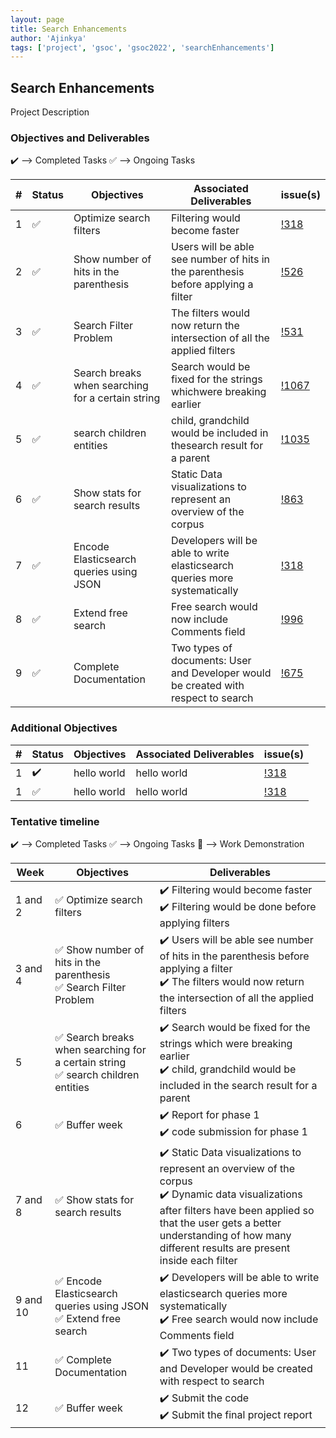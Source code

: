 ```yaml
---
layout: page
title: Search Enhancements
author: 'Ajinkya'
tags: ['project', 'gsoc', 'gsoc2022', 'searchEnhancements']
---
```



## Search Enhancements

Project Description 

### Objectives and Deliverables

:heavy_check_mark: --> Completed Tasks  :white_check_mark: --> Ongoing Tasks

| \# | Status  | Objectives                    | Associated Deliverables         | issue(s) |
| --- | --- | ----------------------------- | ---------------------------------------------- | -------- |
| 1 |:white_check_mark:|  Optimize search filters |  Filtering would become faster | [!318]() |
| 2 |:white_check_mark:|  Show number of hits in the parenthesis | Users will be able see number of hits in the parenthesis before applying a filter | [!526](https://gitlab.com/cdli/framework/-/issues/526) |
| 3 |:white_check_mark:|  Search Filter Problem |  The filters would now return the intersection of all the applied filters | [!531](https://gitlab.com/cdli/framework/-/issues/531) |
| 4 |:white_check_mark:|  Search breaks when searching for a certain string | Search would be fixed for the strings whichwere breaking earlier | [!1067](https://gitlab.com/cdli/framework/-/issues/1067) |
| 5 |:white_check_mark:|   search children entities |  child, grandchild would be included in thesearch result for a parent | [!1035](https://gitlab.com/cdli/framework/-/issues/1035) |
| 6 |:white_check_mark:|  Show stats for search results | Static Data visualizations to represent an overview of the corpus | [!863](https://gitlab.com/cdli/framework/-/issues/863) |
| 7 |:white_check_mark:|  Encode Elasticsearch queries using JSON |  Developers will be able to write elasticsearch queries more systematically | [!318]() |
| 8 |:white_check_mark:|   Extend free search | Free search would now include Comments field | [!996](https://gitlab.com/cdli/framework/-/issues/996) |
| 9 |:white_check_mark:|   Complete Documentation | Two types of documents: User and Developer would be created with respect to search | [!675](https://gitlab.com/cdli/framework/-/issues/675) |

### Additional Objectives

| \# | Status  | Objectives         | Associated Deliverables                                             | issue(s) |
| --- | --- | ------------------ | ------------------------------------------------------------------- | -------- |
| 1 | :heavy_check_mark: | hello world  | hello world |    [!318]()     |
| 1 | :white_check_mark: | hello world  | hello world |    [!318]()     |


### Tentative timeline

:heavy_check_mark: --> Completed Tasks  :white_check_mark: --> Ongoing Tasks  :raised_hands: --> Work Demonstration

| Week  |Objectives | Deliverables |
|---|---|---|
|1 and 2| :white_check_mark: Optimize search filters  |  :heavy_check_mark: Filtering would become faster <br/> :heavy_check_mark: Filtering would be done before applying filters|
|3 and 4| :white_check_mark: Show number of hits in the parenthesis <br/> :white_check_mark: Search Filter Problem  |  :heavy_check_mark: Users will be able see number of hits in the parenthesis before applying a filter <br/> :heavy_check_mark: The filters would now return the intersection of all the applied filters|
|5| :white_check_mark: Search breaks when searching for a certain string <br/> :white_check_mark: search children entities |  :heavy_check_mark: Search would be fixed for the strings which were breaking earlier <br/> :heavy_check_mark: child, grandchild would be included in the search result for a parent |
|6| :white_check_mark: Buffer week  |  :heavy_check_mark: Report for phase 1 <br/> :heavy_check_mark: code submission for phase 1|
|7 and 8| :white_check_mark: Show stats for search results  |  :heavy_check_mark: Static Data visualizations to represent an overview of the corpus <br/> :heavy_check_mark: Dynamic data visualizations after filters have been applied so that the user gets a better understanding of how many different results are present inside each filter|
|9 and 10| :white_check_mark: Encode Elasticsearch queries using JSON <br/> :white_check_mark: Extend free search |  :heavy_check_mark: Developers will be able to write elasticsearch queries more systematically <br/> :heavy_check_mark: Free search would now include Comments field|
|11| :white_check_mark: Complete Documentation  |  :heavy_check_mark: Two types of documents: User and Developer would be created with respect to search|
|12| :white_check_mark: Buffer week |  :heavy_check_mark: Submit the code <br/> :heavy_check_mark: Submit the final project report|
